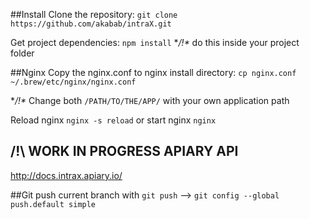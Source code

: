 ##Install
Clone the repository: `git clone https://github.com/akabab/intraX.git`

Get project dependencies: `npm install` **/!\** do this inside your project folder

##Nginx
Copy the nginx.conf to nginx install directory: `cp nginx.conf ~/.brew/etc/nginx/nginx.conf`

**/!\** Change both `/PATH/TO/THE/APP/` with your own application path

Reload nginx `nginx -s reload` or start nginx `nginx`

## **/!\ WORK IN PROGRESS** APIARY API

http://docs.intrax.apiary.io/

##Git
push current branch with `git push` --> `git config --global push.default simple`
